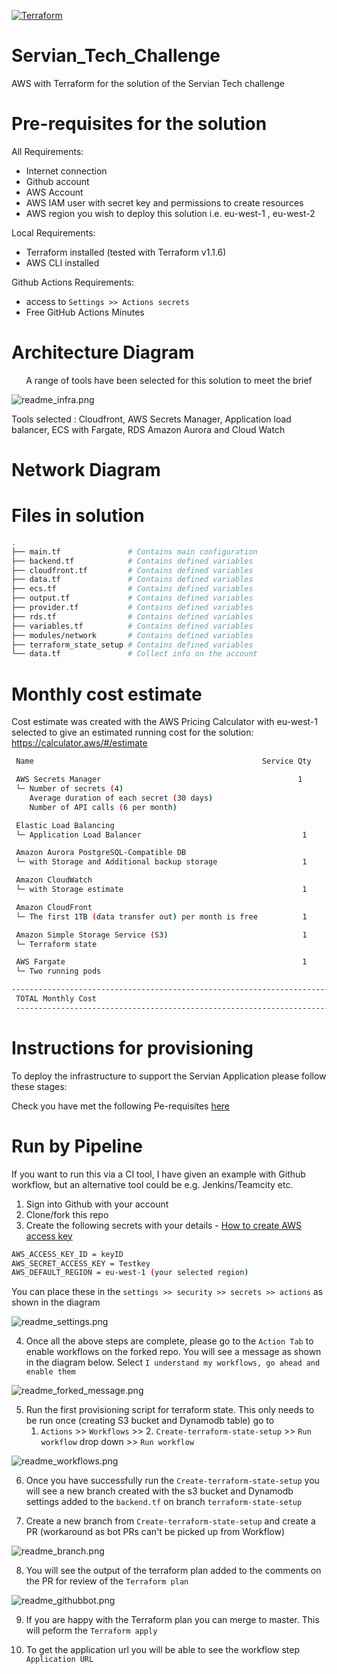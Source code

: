 [![Terraform](https://github.com/rcrampton1/ServianTechChallenge/actions/workflows/terraform.yml/badge.svg)](https://github.com/rcrampton1/ServianTechChallenge/actions/workflows/terraform.yml)

# Servian_Tech_Challenge
 AWS with Terraform for the solution of the Servian Tech challenge

# Pre-requisites for the solution

All Requirements:
- Internet connection 
- Github account
- AWS Account
- AWS IAM user with secret key and permissions to create resources
- AWS region you wish to deploy this solution i.e. eu-west-1 , eu-west-2

Local Requirements:
- Terraform installed (tested with Terraform v1.1.6)
- AWS CLI installed

Github Actions Requirements:
- access to `Settings >> Actions secrets`
- Free GitHub Actions Minutes

# Architecture Diagram

<p align="center">
A range of tools have been selected for this solution to meet the brief

![readme_infra.png](readme_infra.png)

Tools selected : Cloudfront, AWS Secrets Manager, Application load balancer, ECS with Fargate, RDS Amazon Aurora and Cloud Watch
<p align="center">

# Network Diagram



# Files in solution

``` sh
.
├── main.tf               # Contains main configuration 
├── backend.tf            # Contains defined variables
├── cloudfront.tf         # Contains defined variables
├── data.tf               # Contains defined variables
├── ecs.tf                # Contains defined variables
├── output.tf             # Contains defined variables
├── provider.tf           # Contains defined variables
├── rds.tf                # Contains defined variables
├── variables.tf          # Contains defined variables
├── modules/network       # Contains defined variables
├── terraform_state_setup # Contains defined variables
└── data.tf               # Collect info on the account
```


# Monthly cost estimate
Cost estimate was created with the AWS Pricing Calculator with eu-west-1 selected to give an estimated running cost for the solution: https://calculator.aws/#/estimate

``` sh
 Name                                                   Service Qty                  Monthly Cost

 AWS Secrets Manager                                            1                           $1.60
 └─ Number of secrets (4)
    Average duration of each secret (30 days)
    Number of API calls (6 per month)   

 Elastic Load Balancing
 └─ Application Load Balancer                                    1                         $18.41

 Amazon Aurora PostgreSQL-Compatible DB
 └─ with Storage and Additional backup storage                   1                        $102.22

 Amazon CloudWatch
 └─ with Storage estimate                                        1                          $2.05

 Amazon CloudFront
 └─ The first 1TB (data transfer out) per month is free          1                          $0.0

 Amazon Simple Storage Service (S3)                              1                          $0.01 
 └─ Terraform state

 AWS Fargate                                                     1                         $36.04
 └─ Two running pods 

-------------------------------------------------------------------------------------------------
 TOTAL Monthly Cost                                                                       $160.33
 ----------------------------------------------------------------------------------------------

```

# Instructions for provisioning

To deploy the infrastructure to support the Servian Application please follow these stages:

Check you have met the following Pe-requisites [here](#Pre-requisites-for-the-solution)

# Run by Pipeline 

If you want to run this via a CI tool, I have given an example with Github workflow, but an alternative tool could be e.g. Jenkins/Teamcity etc.

1. Sign into Github with your account
2. Clone/fork this repo
3. Create the following secrets with your details - [How to create AWS access key](https://aws.amazon.com/premiumsupport/knowledge-center/create-access-key/)

``` sh
AWS_ACCESS_KEY_ID = keyID
AWS_SECRET_ACCESS_KEY = Testkey
AWS_DEFAULT_REGION = eu-west-1 (your selected region)
```

You can place these in the `settings >> security >> secrets >> actions` as shown in the diagram 

![readme_settings.png](readme_settings.png)


4. Once all the above steps are complete, please go to the `Action Tab` to enable workflows on the forked repo. You will see a message as shown in the diagram below. Select `I understand my workflows, go ahead and enable them`

![readme_forked_message.png](readme_forked_message.png) 

5. Run the first provisioning script for terraform state. This only needs to be run once (creating S3 bucket and Dynamodb table) 
   go to 
   1. `Actions` >> `Workflows` >> 2. `Create-terraform-state-setup` >> `Run workflow` drop down >> `Run workflow`    

![readme_workflows.png](readme_workflows.png)

6. Once you have successfully run the `Create-terraform-state-setup` you will see a new branch created with the s3 bucket and Dynamodb settings added to the `backend.tf` on branch `terraform-state-setup` 

7. Create a new branch from `Create-terraform-state-setup` and create a PR (workaround as bot PRs can't be picked up from Workflow)

![readme_branch.png](readme_branch.png)

8. You will see the output of the terraform plan added to the comments on the PR for review of the `Terraform plan`

![readme_githubbot.png](readme_githubbot.png)

9. If you are happy with the Terraform plan you can merge to master. This will peform the `Terraform apply`

10. To get the application url you will be able to see the workflow step `Application URL`